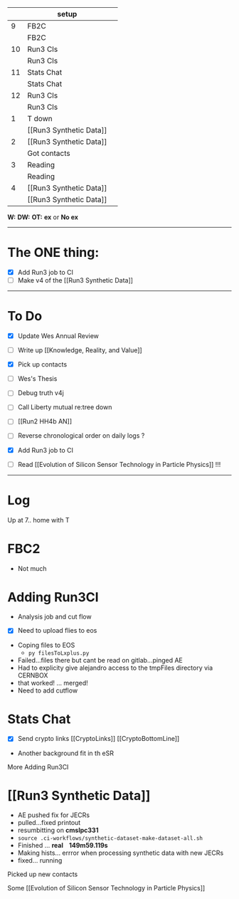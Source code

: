 
|     | setup                   |     |
| --- | ----------------------- | --- |
| 9   | FB2C                    |     |
|     | FB2C                    |     |
| 10  | Run3 CIs                |     |
|     | Run3 CIs                |     |
| 11  | Stats Chat              |     |
|     | Stats Chat              |     |
| 12  | Run3 CIs                |     |
|     | Run3 CIs                |     |
| 1   | T down                  |     |
|     | [[Run3 Synthetic Data]] |     |
| 2   | [[Run3 Synthetic Data]] |     |
|     | Got contacts            |     |
| 3   | Reading                 |     |
|     | Reading                 |     |
| 4   | [[Run3 Synthetic Data]] |     |
|     | [[Run3 Synthetic Data]] |     |

**W:**
**DW:**
**OT:**
**ex** or **No ex**

---
# The ONE thing: 
- [x] Add Run3 job to CI
- [ ] Make v4 of the [[Run3 Synthetic Data]]

---
# To Do

- [x] Update Wes Annual Review
- [ ] Write up  [[Knowledge, Reality, and Value]]
- [x] Pick up contacts
- [ ] Wes's Thesis
- [ ] Debug truth v4j
- [ ] Call Liberty mutual re:tree down
- [ ]  [[Run2 HH4b AN]]
- [ ] Reverse chronological order on daily logs ?
- [x]  Add Run3 job to CI
- [ ] Read [[Evolution of Silicon Sensor Technology in Particle Physics]] !!!


---

# Log

Up at 7.. home with T 

# FBC2
- Not much


# Adding Run3CI 
- Analysis job and cut flow
- [x] Need to upload flies to eos
- Coping files to EOS
	- `py filesToLxplus.py `
- Failed...files there but cant be read on gitlab...pinged AE
- Had to explicity give alejandro access to the tmpFiles directory via CERNBOX
- that worked! ... merged! 
- Need to add cutflow
# Stats Chat
- [x] Send crypto links
	[[CryptoLinks]]
	[[CryptoBottomLine]]
- Another background fit in th eSR


More Adding Run3CI

# [[Run3 Synthetic Data]]
- AE pushed fix for JECRs 
- pulled...fixed printout
- resumbitting on **cmslpc331**
- `source .ci-workflows/synthetic-dataset-make-dataset-all.sh`
- Finished ... **real    149m59.119s**
- Making hists... errror when processing synthetic data with new JECRs
- fixed... running

Picked up new contacts

Some [[Evolution of Silicon Sensor Technology in Particle Physics]] 


